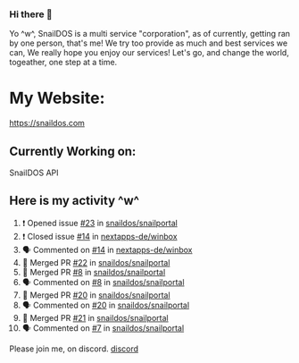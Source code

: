 ### Hi there 👋
Yo ^w^,
SnailDOS is a multi service "corporation", as of currently, getting ran by one person, that's me!
We try too provide as much and best services we can, We really hope you enjoy our services!
Let's go, and change the world, togeather, one step at a time.
# My Website:
https://snaildos.com
## Currently Working on:
SnailDOS API
## Here is my activity ^w^
<!--START_SECTION:activity-->
1. ❗️ Opened issue [#23](https://github.com/snaildos/snailportal/issues/23) in [snaildos/snailportal](https://github.com/snaildos/snailportal)
2. ❗️ Closed issue [#14](https://github.com/nextapps-de/winbox/issues/14) in [nextapps-de/winbox](https://github.com/nextapps-de/winbox)
3. 🗣 Commented on [#14](https://github.com/nextapps-de/winbox/issues/14) in [nextapps-de/winbox](https://github.com/nextapps-de/winbox)
4. 🎉 Merged PR [#22](https://github.com/snaildos/snailportal/pull/22) in [snaildos/snailportal](https://github.com/snaildos/snailportal)
5. 🎉 Merged PR [#8](https://github.com/snaildos/snailportal/pull/8) in [snaildos/snailportal](https://github.com/snaildos/snailportal)
6. 🗣 Commented on [#8](https://github.com/snaildos/snailportal/issues/8) in [snaildos/snailportal](https://github.com/snaildos/snailportal)
7. 🎉 Merged PR [#20](https://github.com/snaildos/snailportal/pull/20) in [snaildos/snailportal](https://github.com/snaildos/snailportal)
8. 🗣 Commented on [#20](https://github.com/snaildos/snailportal/issues/20) in [snaildos/snailportal](https://github.com/snaildos/snailportal)
9. 🎉 Merged PR [#21](https://github.com/snaildos/snailportal/pull/21) in [snaildos/snailportal](https://github.com/snaildos/snailportal)
10. 🗣 Commented on [#7](https://github.com/snaildos/snailportal/issues/7) in [snaildos/snailportal](https://github.com/snaildos/snailportal)
<!--END_SECTION:activity-->
Please join me, on discord.
[discord](https://invite.gg/snaildos)
